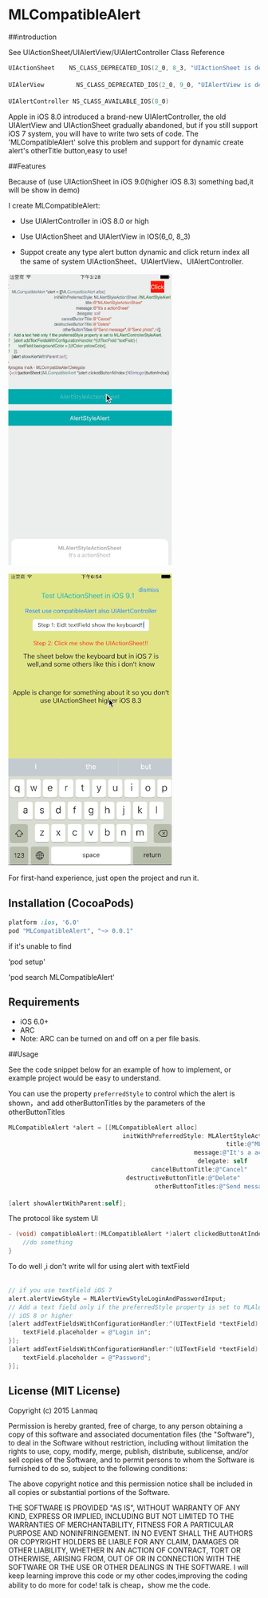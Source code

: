# MLCompatibleAlert

##introduction

 See UIActionSheet/UIAlertView/UIAlertController Class Reference

```objective-c
UIActionSheet    NS_CLASS_DEPRECATED_IOS(2_0, 8_3, "UIActionSheet is deprecated. Use UIAlertController with a preferredStyle of UIAlertControllerStyleActionSheet instead") __TVOS_PROHIBITED

UIAlerView         NS_CLASS_DEPRECATED_IOS(2_0, 9_0, "UIAlertView is deprecated. Use UIAlertController with a preferredStyle of UIAlertControllerStyleAlert instead") __TVOS_PROHIBITED

UIAlertController NS_CLASS_AVAILABLE_IOS(8_0)
```

 Apple in iOS 8.0 introduced a brand-new UIAlertController, the old UIAlertView and UIActionSheet gradually abandoned, but if you still support iOS 7 system, you will have to write two sets of code. The 'MLCompatibleAlert' solve this problem and support for dynamic create alert's otherTitle button,easy to use!

##Features

Because of (use UIActionSheet in iOS 9.0(higher iOS 8.3) something bad,it will be show in demo)

I create MLCompatibleAlert:

 - Use UIAlertController in iOS 8.0 or high

 - Use UIActionSheet and UIAlertView in IOS(6_0, 8_3)

 - Suppot create any type alert button dynamic and click return index all the same of system UIActionSheet、UIAlertView、UIAlertController.

![sample](https://raw.githubusercontent.com/Lanmaq/MLCompatibleAlert/master/Alert.gif)

![sample](https://raw.githubusercontent.com/Lanmaq/MLCompatibleAlert/master/BadUI.gif)

For first-hand experience, just open the project and run it.

## Installation (CocoaPods)

```ruby
platform :ios, '6.0'
pod "MLCompatibleAlert", "~> 0.0.1"
```

if it's unable to find

‘pod setup'

'pod search MLCompatibleAlert'

## Requirements

- iOS 6.0+
- ARC
- Note: ARC can be turned on and off on a per file basis.

##Usage

See the code snippet below for an example of how to implement, or example project would be easy to understand.

You can use the property `preferredStyle` to control which the alert  is shown，and add otherButtonTitles by the parameters of the otherButtonTitles

```objective-c
MLCompatibleAlert *alert = [[MLCompatibleAlert alloc]
                                initWithPreferredStyle: MLAlertStyleActionSheet //MLAlertStyleAlert
                                                             title:@"MLAlertStyleActionSheet"
                                                    message:@"It's a actionSheet"
                                                     delegate: self
                                        cancelButtonTitle:@"Cancel"
                                 destructiveButtonTitle:@"Delete"
                                         otherButtonTitles:@"Send message",@"Send photo",nil];

[alert showAlertWithParent:self];

```

The protocol like system UI

```objective-c
- (void) compatibleAlert:(MLCompatibleAlert *)alert clickedButtonAtIndex:(NSInteger)buttonIndex{
    //do something
}

```

To do well ,i don't write wll for using alert with textField 

```objective-c

// if you use textField iOS 7
alert.alertViewStyle = MLAlertViewStyleLoginAndPasswordInput;
// Add a text field only if the preferredStyle property is set to MLAlertControllerStyleAlert.
// iOS 8 or higher
[alert addTextFieldsWithConfigurationHandler:^(UITextField *textField) {
    textField.placeholder = @"Login in";
}];
[alert addTextFieldsWithConfigurationHandler:^(UITextField *textField) {
    textField.placeholder = @"Password";
}];

```

## License (MIT License)
Copyright (c) 2015 Lanmaq

Permission is hereby granted, free of charge, to any person obtaining a copy
of this software and associated documentation files (the "Software"), to deal
in the Software without restriction, including without limitation the rights
to use, copy, modify, merge, publish, distribute, sublicense, and/or sell
copies of the Software, and to permit persons to whom the Software is
furnished to do so, subject to the following conditions:

The above copyright notice and this permission notice shall be included in
all copies or substantial portions of the Software.

THE SOFTWARE IS PROVIDED "AS IS", WITHOUT WARRANTY OF ANY KIND, EXPRESS OR
IMPLIED, INCLUDING BUT NOT LIMITED TO THE WARRANTIES OF MERCHANTABILITY,
FITNESS FOR A PARTICULAR PURPOSE AND NONINFRINGEMENT. IN NO EVENT SHALL THE
AUTHORS OR COPYRIGHT HOLDERS BE LIABLE FOR ANY CLAIM, DAMAGES OR OTHER
LIABILITY, WHETHER IN AN ACTION OF CONTRACT, TORT OR OTHERWISE, ARISING FROM,
OUT OF OR IN CONNECTION WITH THE SOFTWARE OR THE USE OR OTHER DEALINGS IN
THE SOFTWARE.
I will keep learning improve this code or my other codes,improving the coding ability to do more for code!  talk is cheap，show me the code.